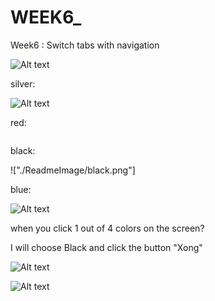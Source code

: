 
# WEEK6_
Week6 : Switch tabs with navigation

![Alt text](image.png)

silver:

![Alt text](image.png)

red:

![]()

black:

!["./ReadmeImage/black.png"]

blue:

![Alt text](image-3.png)

when you click 1 out of 4 colors on the screen?

I will choose Black and click the button "Xong"

![Alt text](image-4.png)

![Alt text](image-5.png)

